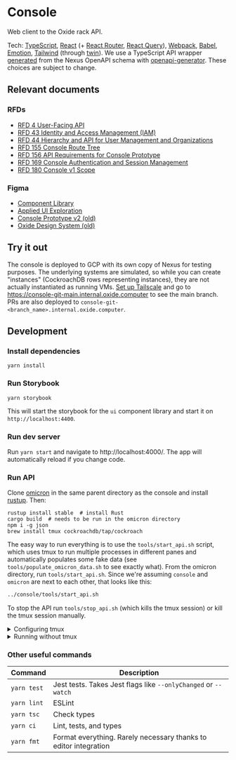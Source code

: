 # Console

Web client to the Oxide rack API.

Tech: [TypeScript](https://www.typescriptlang.org/), [React](https://reactjs.org/) (+ [React Router](https://reactrouter.com/), [React Query](https://react-query.tanstack.com/overview)), [Webpack](https://webpack.js.org/), [Babel](https://babeljs.io/), [Emotion](https://emotion.sh), [Tailwind](https://tailwindcss.com/) (through [twin](https://github.com/ben-rogerson/twin.macro)). We use a TypeScript API wrapper [generated](tools/generate_api_client.sh) from the Nexus OpenAPI schema with [openapi-generator](https://openapi-generator.tech/). These choices are subject to change.

## Relevant documents

### RFDs

- [RFD 4 User-Facing API](https://rfd.shared.oxide.computer/rfd/0004)
- [RFD 43 Identity and Access Management (IAM)](https://rfd.shared.oxide.computer/rfd/0043)
- [RFD 44 Hierarchy and API for User Management and Organizations](https://rfd.shared.oxide.computer/rfd/0044)
- [RFD 155 Console Route Tree](https://rfd.shared.oxide.computer/rfd/0155)
- [RFD 156 API Requirements for Console Prototype](https://rfd.shared.oxide.computer/rfd/0156)
- [RFD 169 Console Authentication and Session Management](https://rfd.shared.oxide.computer/rfd/0169)
- [RFD 180 Console v1 Scope](https://rfd.shared.oxide.computer/rfd/0180)

### Figma

- [Component Library](https://www.figma.com/file/D5ukCJbedrlGkUIh0E6QtX/Component-Library)
- [Applied UI Exploration](https://www.figma.com/file/UDMGwny0LIyMUI9d35XVGl/Applied-UI-Exploration)
- [Console Prototype v2 (old)](https://www.figma.com/file/Z4cn380qKc7cqT91YNrbgn/Console-Prototype-v2)
- [Oxide Design System (old)](https://www.figma.com/file/EUf6YnFJx0AKE8GGYDAoRO/Oxide-Design-System)

## Try it out

The console is deployed to GCP with its own copy of Nexus for testing purposes. The underlying systems are simulated, so while you can create "instances" (CockroachDB rows representing instances), they are not actually instantiated as running VMs. [Set up Tailscale](https://github.com/oxidecomputer/meta/blob/master/general/vpn.md) and go to https://console-git-main.internal.oxide.computer to see the main branch. PRs are also deployed to `console-git-<branch_name>.internal.oxide.computer`.

## Development

### Install dependencies

```
yarn install
```

### Run Storybook

```
yarn storybook
```

This will start the storybook for the `ui` component library and start it on `http://localhost:4400`.

### Run dev server

Run `yarn start` and navigate to http://localhost:4000/. The app will automatically reload if you change code.

### Run API

Clone [omicron](https://github.com/oxidecomputer/omicron) in the same parent directory as the console and install [rustup](https://rustup.rs/). Then:

```
rustup install stable  # install Rust
cargo build  # needs to be run in the omicron directory
npm i -g json
brew install tmux cockroachdb/tap/cockroach
```

The easy way to run everything is to use the `tools/start_api.sh` script, which uses tmux to run multiple processes in different panes and automatically populates some fake data (see `tools/populate_omicron_data.sh` to see exactly what). From the omicron directory, run `tools/start_api.sh`. Since we're assuming `console` and `omicron` are next to each other, that looks like this:

```sh
../console/tools/start_api.sh
```

To stop the API run `tools/stop_api.sh` (which kills the tmux session) or kill the tmux session manually.

<details>
<summary>Configuring tmux</summary

Because running the API requires running two programs plus the populate data script, we use tmux to split the terminal into panes so we can see the log output of all three. tmux has its own complicated set of [keyboard shortcuts](https://tmuxcheatsheet.com/). A good way to avoid having to deal with that if you want to poke around in the server logs is to create `~/.tmux.conf` that looks like this:

```
set -g mouse on
```

This will let you click to focus a pane and scrolling output with the mouse will automatically work. If you do want to use the shortcuts, here's a `tmux.conf` to make it a little more vim-like:

```shell
# change leader key from ctrl-b to ctrl-a
unbind C-b
set-option -g prefix C-a
bind-key C-a send-prefix

# ctrl-a v makes a vertical split, ctrl-a h make a horizontal split
bind v split-window -h
bind s split-window -v
unbind '"'
unbind %

# ctrl-a h/j/k/l move between panes
bind h select-pane -L
bind j select-pane -D
bind k select-pane -U
bind l select-pane -R

set -g mouse on
```

</details>

<details>
<summary>Running without tmux</summary>

Using the script is strongly recommended, but if you really don't want to, make sure you've done the above setup and then run the commands in `tools/start_api.sh` in separate terminal windows in the same order they are run in that script. Note the dependencies indicated by the `wait_for_up` commands.

</details>

### Other useful commands

| Command     | Description                                                      |
| ----------- | ---------------------------------------------------------------- |
| `yarn test` | Jest tests. Takes Jest flags like `--onlyChanged` or `--watch`   |
| `yarn lint` | ESLint                                                           |
| `yarn tsc`  | Check types                                                      |
| `yarn ci`   | Lint, tests, and types                                           |
| `yarn fmt`  | Format everything. Rarely necessary thanks to editor integration |
